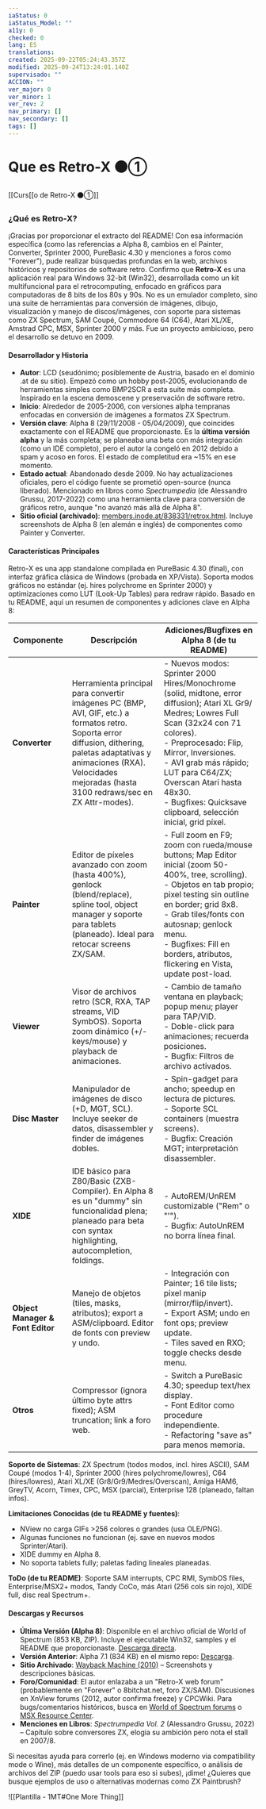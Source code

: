 ```yaml
---
iaStatus: 0
iaStatus_Model: ""
a11y: 0
checked: 0
lang: ES
translations: 
created: 2025-09-22T05:24:43.357Z
modified: 2025-09-24T13:24:01.140Z
supervisado: ""
ACCION: ""
ver_major: 0
ver_minor: 1
ver_rev: 2
nav_primary: []
nav_secondary: []
tags: []
---
```

# Que es Retro-X  ⚫①

[[Curs[[o de Retro-X  ⚫①]]

### ¿Qué es Retro-X?

¡Gracias por proporcionar el extracto del README! Con esa información específica (como las referencias a Alpha 8, cambios en el Painter, Converter, Sprinter 2000, PureBasic 4.30 y menciones a foros como "Forever"), pude realizar búsquedas profundas en la web, archivos históricos y repositorios de software retro. Confirmo que **Retro-X** es una aplicación real para Windows 32-bit (Win32), desarrollada como un kit multifuncional para el retrocomputing, enfocado en gráficos para computadoras de 8 bits de los 80s y 90s. No es un emulador completo, sino una suite de herramientas para conversión de imágenes, dibujo, visualización y manejo de discos/imágenes, con soporte para sistemas como ZX Spectrum, SAM Coupé, Commodore 64 (C64), Atari XL/XE, Amstrad CPC, MSX, Sprinter 2000 y más. Fue un proyecto ambicioso, pero el desarrollo se detuvo en 2009.

#### Desarrollador y Historia
- **Autor**: LCD (seudónimo; posiblemente de Austria, basado en el dominio .at de su sitio). Empezó como un hobby post-2005, evolucionando de herramientas simples como BMP2SCR a esta suite más completa. Inspirado en la escena demoscene y preservación de software retro.
- **Inicio**: Alrededor de 2005-2006, con versiones alpha tempranas enfocadas en conversión de imágenes a formatos ZX Spectrum.
- **Versión clave**: Alpha 8 (29/11/2008 - 05/04/2009), que coincides exactamente con el README que proporcionaste. Es la **última versión alpha** y la más completa; se planeaba una beta con más integración (como un IDE completo), pero el autor la congeló en 2012 debido a spam y acoso en foros. El estado de completitud era ~15% en ese momento.
- **Estado actual**: Abandonado desde 2009. No hay actualizaciones oficiales, pero el código fuente se prometió open-source (nunca liberado). Mencionado en libros como *Spectrumpedia* (de Alessandro Grussu, 2017-2022) como una herramienta clave para conversión de gráficos retro, aunque "no avanzó más allá de Alpha 8".
- **Sitio oficial (archivado)**: [members.inode.at/838331/retrox.html](https://web.archive.org/web/20100201000000/http://members.inode.at/838331/retrox.html). Incluye screenshots de Alpha 8 (en alemán e inglés) de componentes como Painter y Converter.

#### Características Principales
Retro-X es una app standalone compilada en PureBasic 4.30 (final), con interfaz gráfica clásica de Windows (probada en XP/Vista). Soporta modos gráficos no estándar (ej. hires polychrome en Sprinter 2000) y optimizaciones como LUT (Look-Up Tables) para redraw rápido. Basado en tu README, aquí un resumen de componentes y adiciones clave en Alpha 8:

| Componente | Descripción | Adiciones/Bugfixes en Alpha 8 (de tu README) |
|------------|-------------|---------------------------------------------|
| **Converter** | Herramienta principal para convertir imágenes PC (BMP, AVI, GIF, etc.) a formatos retro. Soporta error diffusion, dithering, paletas adaptativas y animaciones (RXA). Velocidades mejoradas (hasta 3100 redraws/sec en ZX Attr-modes). | - Nuevos modos: Sprinter 2000 Hires/Monochrome (solid, midtone, error diffusion); Atari XL Gr9/ Medres; Lowres Full Scan (32x24 con 71 colores).<br>- Preprocesado: Flip, Mirror, Inversiones.<br>- AVI grab más rápido; LUT para C64/ZX; Overscan Atari hasta 48x30.<br>- Bugfixes: Quicksave clipboard, selección inicial, grid píxel. |
| **Painter** | Editor de píxeles avanzado con zoom (hasta 400%), genlock (blend/replace), spline tool, object manager y soporte para tablets (planeado). Ideal para retocar screens ZX/SAM. | - Full zoom en F9; zoom con rueda/mouse buttons; Map Editor inicial (zoom 50-400%, tree, scrolling).<br>- Objetos en tab propio; pixel testing sin outline en border; grid 8x8.<br>- Grab tiles/fonts con autosnap; genlock menu.<br>- Bugfixes: Fill en borders, atributos, flickering en Vista, update post-load. |
| **Viewer** | Visor de archivos retro (SCR, RXA, TAP streams, VID SymbOS). Soporta zoom dinámico (+/- keys/mouse) y playback de animaciones. | - Cambio de tamaño ventana en playback; popup menu; player para TAP/VID.<br>- Doble-click para animaciones; recuerda posiciones.<br>- Bugfix: Filtros de archivo activados. |
| **Disc Master** | Manipulador de imágenes de disco (+D, MGT, SCL). Incluye seeker de datos, disassembler y finder de imágenes dobles. | - Spin-gadget para ancho; speedup en lectura de pictures.<br>- Soporte SCL containers (muestra screens).<br>- Bugfix: Creación MGT; interpretación disassembler. |
| **XIDE** | IDE básico para Z80/Basic (ZXB-Compiler). En Alpha 8 es un "dummy" sin funcionalidad plena; planeado para beta con syntax highlighting, autocompletion, foldings. | - AutoREM/UnREM customizable ("Rem" o "'").<br>- Bugfix: AutoUnREM no borra línea final. |
| **Object Manager & Font Editor** | Manejo de objetos (tiles, masks, atributos); export a ASM/clipboard. Editor de fonts con preview y undo. | - Integración con Painter; 16 tile lists; pixel manip (mirror/flip/invert).<br>- Export ASM; undo en font ops; preview update.<br>- Tiles saved en RXO; toggle checks desde menu. |
| **Otros** | Compressor (ignora último byte attrs fixed); ASM truncation; link a foro web. | - Switch a PureBasic 4.30; speedup text/hex display.<br>- Font Editor como procedure independiente.<br>- Refactoring "save as" para menos memoria. |

**Soporte de Sistemas**: ZX Spectrum (todos modos, incl. hires ASCII), SAM Coupé (modos 1-4), Sprinter 2000 (hires polychrome/lowres), C64 (hires/lowres), Atari XL/XE (Gr8/Gr9/Medres/Overscan), Amiga HAM6, GreyTV, Acorn, Timex, CPC, MSX (parcial), Enterprise 128 (planeado, faltan infos).

**Limitaciones Conocidas (de tu README y fuentes)**:
- NView no carga GIFs >256 colores o grandes (usa OLE/PNG).
- Algunas funciones no funcionan (ej. save en nuevos modos Sprinter/Atari).
- XIDE dummy en Alpha 8.
- No soporta tablets fully; paletas fading lineales planeadas.

**ToDo (de tu README)**: Soporte SAM interrupts, CPC RMI, SymbOS files, Enterprise/MSX2+ modos, Tandy CoCo, más Atari (256 cols sin rojo), XIDE full, disc real Spectrum+.

#### Descargas y Recursos
- **Última Versión (Alpha 8)**: Disponible en el archivo oficial de World of Spectrum (853 KB, ZIP). Incluye el ejecutable Win32, samples y el README que proporcionaste. [Descarga directa](https://worldofspectrum.net/pub/sinclair/tools/pc/Retro-X-Alpha8.zip).
- **Versión Anterior**: Alpha 7.1 (834 KB) en el mismo repo: [Descarga](https://worldofspectrum.net/pub/sinclair/tools/pc/Retro-X-Alpha7.1.zip).
- **Sitio Archivado**: [Wayback Machine (2010)](https://web.archive.org/web/20100201000000/http://members.inode.at/838331/retrox.html) – Screenshots y descripciones básicas.
- **Foro/Comunidad**: El autor enlazaba a un "Retro-X web forum" (probablemente en "Forever" o 8bitchat.net, foro ZX/SAM). Discusiones en XnView forums (2012, autor confirma freeze) y CPCWiki. Para bugs/comentarios históricos, busca en [World of Spectrum forums](https://worldofspectrum.net/) o [MSX Resource Center](https://www.msx.org/forum/).
- **Menciones en Libros**: *Spectrumpedia Vol. 2* (Alessandro Grussu, 2022) – Capítulo sobre conversores ZX, elogia su ambición pero nota el stall en 2007/8.

Si necesitas ayuda para correrlo (ej. en Windows moderno via compatibility mode o Wine), más detalles de un componente específico, o análisis de archivos del ZIP (puedo usar tools para eso si subes), ¡dime! ¿Quieres que busque ejemplos de uso o alternativas modernas como ZX Paintbrush?

![[Plantilla - 1MT#One More Thing]]